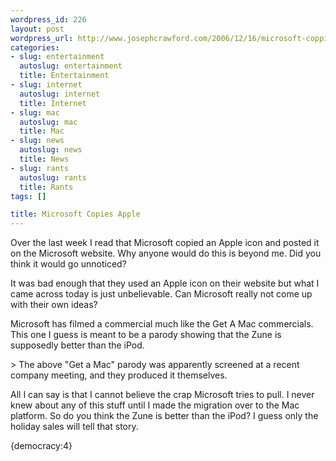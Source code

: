 ```yaml
--- 
wordpress_id: 226
layout: post
wordpress_url: http://www.josephcrawford.com/2006/12/16/microsoft-coppies-apple/
categories: 
- slug: entertainment
  autoslug: entertainment
  title: Entertainment
- slug: internet
  autoslug: internet
  title: Internet
- slug: mac
  autoslug: mac
  title: Mac
- slug: news
  autoslug: news
  title: News
- slug: rants
  autoslug: rants
  title: Rants
tags: []

title: Microsoft Copies Apple
---
```


Over the last week I read that Microsoft copied an Apple icon and posted it on the Microsoft website.  Why anyone would do this is beyond me.  Did you think it would go unnoticed?

It was bad enough that they used an Apple icon on their website but what I came across today is just unbelievable.  Can Microsoft really not come up with their own ideas?

Microsoft has filmed a commercial much like the Get A Mac commercials.  This one I guess is meant to be a parody showing that the Zune is supposedly better than the iPod.
<!--more--><object type="application/x-shockwave-flash" height="350" data="http://www.youtube.com/v/DQg0JNaKeVM" width="425"><param name="wmode" value="transparent" /><param name="movie" value="http://www.youtube.com/v/DQg0JNaKeVM" /></object>> The above "Get a Mac" parody was apparently screened at a recent company meeting, and they produced it themselves.
All I can say is that I cannot believe the crap Microsoft tries to pull.  I never knew about any of this stuff until I made the migration over to the Mac platform.  So do you think the Zune is better than the iPod?  I guess only the holiday sales will tell that story.
<div>{democracy:4}</div>

